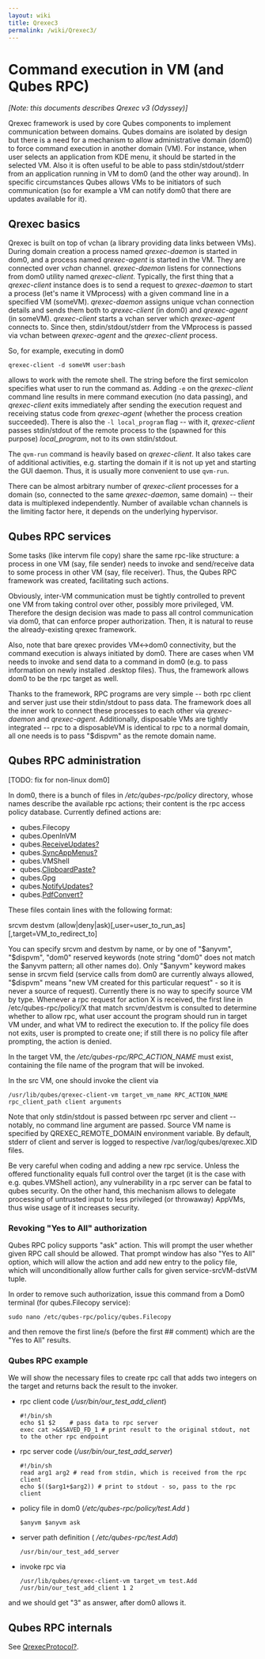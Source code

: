 ```yaml
---
layout: wiki
title: Qrexec3
permalink: /wiki/Qrexec3/
---
```


Command execution in VM (and Qubes RPC)
=======================================

*[Note: this documents describes Qrexec v3 (Odyssey)]*

Qrexec framework is used by core Qubes components to implement communication between domains. Qubes domains are isolated by design but there is a need for a mechanism to allow administrative domain (dom0) to force command execution in another domain (VM). For instance, when user selects an application from KDE menu, it should be started in the selected VM. Also it is often useful to be able to pass stdin/stdout/stderr from an application running in VM to dom0 (and the other way around). In specific circumstances Qubes allows VMs to be initiators of such communication (so for example a VM can notify dom0 that there are updates available for it).

Qrexec basics
-------------

Qrexec is built on top of vchan (a library providing data links between VMs). During domain creation a process named *qrexec-daemon* is started in dom0, and a process named *qrexec-agent* is started in the VM. They are connected over *vchan* channel. *qrexec-daemon* listens for connections from dom0 utility named *qrexec-client*. Typically, the first thing that a *qrexec-client* instance does is to send a request to *qrexec-daemon* to start a process (let's name it VMprocess) with a given command line in a specified VM (someVM). *qrexec-daemon* assigns unique vchan connection details and sends them both to *qrexec-client* (in dom0) and *qrexec-agent* (in someVM). *qrexec-client* starts a vchan server which *qrexec-agent* connects to. Since then, stdin/stdout/stderr from the VMprocess is passed via vchan between *qrexec-agent* and the *qrexec-client* process.

So, for example, executing in dom0

`qrexec-client -d someVM user:bash`

allows to work with the remote shell. The string before the first semicolon specifies what user to run the command as. Adding `-e` on the *qrexec-client* command line results in mere command execution (no data passing), and *qrexec-client* exits immediately after sending the execution request and receiving status code from *qrexec-agent* (whether the process creation succeeded). There is also the `-l local_program` flag -- with it, *qrexec-client* passes stdin/stdout of the remote process to the (spawned for this purpose) *local\_program*, not to its own stdin/stdout.

The `qvm-run` command is heavily based on *qrexec-client*. It also takes care of additional activities, e.g. starting the domain if it is not up yet and starting the GUI daemon. Thus, it is usually more convenient to use `qvm-run`.

There can be almost arbitrary number of *qrexec-client* processes for a domain (so, connected to the same *qrexec-daemon*, same domain) -- their data is multiplexed independently. Number of available vchan channels is the limiting factor here, it depends on the underlying hypervisor.

Qubes RPC services
------------------

Some tasks (like intervm file copy) share the same rpc-like structure: a process in one VM (say, file sender) needs to invoke and send/receive data to some process in other VM (say, file receiver). Thus, the Qubes RPC framework was created, facilitating such actions.

Obviously, inter-VM communication must be tightly controlled to prevent one VM from taking control over other, possibly more privileged, VM. Therefore the design decision was made to pass all control communication via dom0, that can enforce proper authorization. Then, it is natural to reuse the already-existing qrexec framework.

Also, note that bare qrexec provides VM\<-\>dom0 connectivity, but the command execution is always initiated by dom0. There are cases when VM needs to invoke and send data to a command in dom0 (e.g. to pass information on newly installed .desktop files). Thus, the framework allows dom0 to be the rpc target as well.

Thanks to the framework, RPC programs are very simple -- both rpc client and server just use their stdin/stdout to pass data. The framework does all the inner work to connect these processes to each other via *qrexec-daemon* and *qrexec-agent*. Additionally, disposable VMs are tightly integrated -- rpc to a disposableVM is identical to rpc to a normal domain, all one needs is to pass "\$dispvm" as the remote domain name.

Qubes RPC administration
------------------------

[TODO: fix for non-linux dom0]

In dom0, there is a bunch of files in */etc/qubes-rpc/policy* directory, whose names describe the available rpc actions; their content is the rpc access policy database. Currently defined actions are:

-   qubes.Filecopy
-   qubes.OpenInVM
-   qubes.[ReceiveUpdates?](/wiki/ReceiveUpdates)
-   qubes.[SyncAppMenus?](/wiki/SyncAppMenus)
-   qubes.VMShell
-   qubes.[ClipboardPaste?](/wiki/ClipboardPaste)
-   qubes.Gpg
-   qubes.[NotifyUpdates?](/wiki/NotifyUpdates)
-   qubes.[PdfConvert?](/wiki/PdfConvert)

These files contain lines with the following format:

srcvm destvm (allow|deny|ask)[,user=user\_to\_run\_as][,target=VM\_to\_redirect\_to]

You can specify srcvm and destvm by name, or by one of "\$anyvm", "\$dispvm", "dom0" reserved keywords (note string "dom0" does not match the \$anyvm pattern; all other names do). Only "\$anyvm" keyword makes sense in srcvm field (service calls from dom0 are currently always allowed, "\$dispvm" means "new VM created for this particular request" - so it is never a source of request). Currently there is no way to specify source VM by type. Whenever a rpc request for action X is received, the first line in /etc/qubes-rpc/policy/X that match srcvm/destvm is consulted to determine whether to allow rpc, what user account the program should run in target VM under, and what VM to redirect the execution to. If the policy file does not exits, user is prompted to create one; if still there is no policy file after prompting, the action is denied.

In the target VM, the */etc/qubes-rpc/RPC\_ACTION\_NAME* must exist, containing the file name of the program that will be invoked.

In the src VM, one should invoke the client via

`/usr/lib/qubes/qrexec-client-vm target_vm_name RPC_ACTION_NAME rpc_client_path client arguments`

Note that only stdin/stdout is passed between rpc server and client -- notably, no command line argument are passed. Source VM name is specified by QREXEC\_REMOTE\_DOMAIN environment variable. By default, stderr of client and server is logged to respective /var/log/qubes/qrexec.XID files.

Be very careful when coding and adding a new rpc service. Unless the offered functionality equals full control over the target (it is the case with e.g. qubes.VMShell action), any vulnerability in a rpc server can be fatal to qubes security. On the other hand, this mechanism allows to delegate processing of untrusted input to less privileged (or throwaway) AppVMs, thus wise usage of it increases security.

### Revoking "Yes to All" authorization

Qubes RPC policy supports "ask" action. This will prompt the user whether given RPC call should be allowed. That prompt window has also "Yes to All" option, which will allow the action and add new entry to the policy file, which will unconditionally allow further calls for given service-srcVM-dstVM tuple.

In order to remove such authorization, issue this command from a Dom0 terminal (for qubes.Filecopy service):

`sudo nano /etc/qubes-rpc/policy/qubes.Filecopy`

and then remove the first line/s (before the first \#\# comment) which are the "Yes to All" results.

### Qubes RPC example

We will show the necessary files to create rpc call that adds two integers on the target and returns back the result to the invoker.

-   rpc client code (*/usr/bin/our\_test\_add\_client*)

    ``` {.wiki}
    #!/bin/sh
    echo $1 $2    # pass data to rpc server
    exec cat >&$SAVED_FD_1 # print result to the original stdout, not to the other rpc endpoint
    ```

-   rpc server code (*/usr/bin/our\_test\_add\_server*)

    ``` {.wiki}
    #!/bin/sh
    read arg1 arg2 # read from stdin, which is received from the rpc client
    echo $(($arg1+$arg2)) # print to stdout - so, pass to the rpc client
    ```

-   policy file in dom0 (*/etc/qubes-rpc/policy/test.Add* )

    ``` {.wiki}
    $anyvm $anyvm ask
    ```

-   server path definition ( */etc/qubes-rpc/test.Add*)

    ``` {.wiki}
    /usr/bin/our_test_add_server
    ```

-   invoke rpc via

    ``` {.wiki}
    /usr/lib/qubes/qrexec-client-vm target_vm test.Add /usr/bin/our_test_add_client 1 2
    ```

and we should get "3" as answer, after dom0 allows it.

Qubes RPC internals
-------------------

See [QrexecProtocol?](/wiki/QrexecProtocol).
